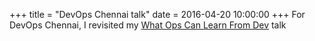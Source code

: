 +++
title = "DevOps Chennai talk"
date = 2016-04-20 10:00:00
+++
For DevOps Chennai, I revisited my [What Ops Can Learn From Dev](/devopsdays2015/chennai.html) talk
